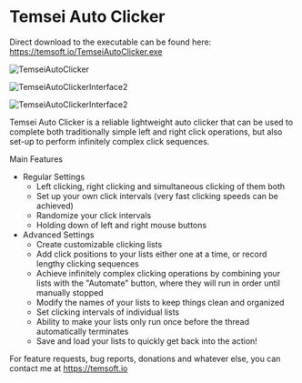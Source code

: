 # Temsei Auto Clicker

Direct download to the executable can be found here: https://temsoft.io/TemseiAutoClicker.exe

![TemseiAutoClicker](http://temsoft.io/temsoft_assets/AutoClicker1.png)

![TemseiAutoClickerInterface2](http://temsoft.io/temsoft_assets/AutoClicker2.png)

![TemseiAutoClickerInterface2](http://temsoft.io/temsoft_assets/AutoClicker3.png)

Temsei Auto Clicker is a reliable lightweight auto clicker that can be used to complete both traditionally simple left and right click operations, but also set-up to perform infinitely complex click sequences. 

Main Features
  - Regular Settings
    - Left clicking, right clicking and simultaneous clicking of them both
    - Set up your own click intervals (very fast clicking speeds can be achieved)
    - Randomize your click intervals
    - Holding down of left and right mouse buttons
  - Advanced Settings
    - Create customizable clicking lists
    - Add click positions to your lists either one at a time, or record lengthy clicking sequences
    - Achieve infinitely complex clicking operations by combining your lists with the "Automate" button, where they will run in order until manually stopped
    - Modify the names of your lists to keep things clean and organized
    - Set clicking intervals of individual lists
    - Ability to make your lists only run once before the thread automatically terminates
    - Save and load your lists to quickly get back into the action!
    
    
For feature requests, bug reports, donations and whatever else, you can contact me at https://temsoft.io

